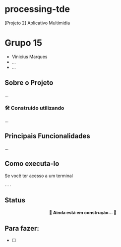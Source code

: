 # processing-tde
 [Projeto 2] Aplicativo Multimidia

# Grupo 15
* Vinicius Marques
* ...
* ...

## Sobre o Projeto
...

### 🛠 Construido utilizando
...

## Principais Funcionalidades
...

## Como executa-lo
Se você ter acesso a um terminal
```bash
...
```

## Status
<h4 align="center"> 
	🚧  Ainda está em construção...  🚧
</h4>

## Para fazer:
- [ ]


